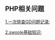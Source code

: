 ## PHP相关问题

[1.一次排查GD问题记录](https://github.com/wulimax/blogs/blob/master/docs/php/thumb.md);

[2.swoole基础知识](https://github.com/wulimax/fs2/blob/master/swoole/READMY.md);

